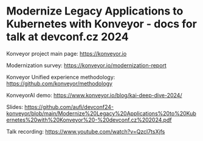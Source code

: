 # Modernize Legacy Applications to Kubernetes with Konveyor - docs for talk at devconf.cz 2024

Konveyor project main page: https://konveyor.io

Modernization survey: https://konveyor.io/modernization-report

Konveyor Unified experience methodology: https://github.com/konveyor/methodology

KonveyorAI demo: https://www.konveyor.io/blog/kai-deep-dive-2024/

Slides: https://github.com/aufi/devconf24-konveyor/blob/main/Modernize%20Legacy%20Applications%20to%20Kubernetes%20with%20Konveyor%20-%20devconf.cz%202024.pdf

Talk recording: https://www.youtube.com/watch?v=Qzcl7tsXjfs
